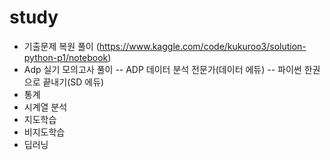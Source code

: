 # study
- 기출문제 복원 풀이 
  (https://www.kaggle.com/code/kukuroo3/solution-python-p1/notebook)
- Adp 실기 모의고사 풀이
-- ADP 데이터 분석 전문가(데이터 에듀)
-- 파이썬 한권으로 끝내기(SD 에듀)
- 통계
- 시계열 분석
- 지도학습
- 비지도학습
- 딥러닝
